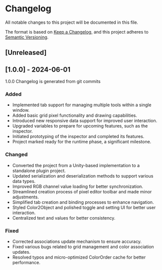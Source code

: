 # Changelog

All notable changes to this project will be documented in this file.

The format is based on [Keep a Changelog](https://keepachangelog.com/en/1.1.0/),
and this project adheres to [Semantic Versioning](https://semver.org/spec/v2.0.0.html).

## [Unreleased]

## [1.0.0] - 2024-06-01

1.0.0 Changelog is generated from git commits

### Added
- Implemented tab support for managing multiple tools within a single window.
- Added basic grid pixel functionality and drawing capabilities.
- Introduced new responsive data support for improved user interaction.
- Upgraded variables to prepare for upcoming features, such as the inspector.
- Initiated prototyping of the inspector and completed its features.
- Project marked ready for the runtime phase, a significant milestone.

### Changed
- Converted the project from a Unity-based implementation to a standalone plugin project.
- Updated serialization and deserialization methods to support various data types.
- Improved RGB channel value loading for better synchronization.
- Streamlined creation process of pixel editor toolbar and made minor adjustments.
- Simplified tab creation and binding processes to enhance navigation.
- Styled Color2Object and polished toggle and setting UI for better user interaction.
- Centralized text and values for better consistency.

### Fixed
- Corrected associations update mechanism to ensure accuracy.
- Fixed various bugs related to grid management and color association updates.
- Resolved typos and micro-optimized ColorOrder cache for better performance.
